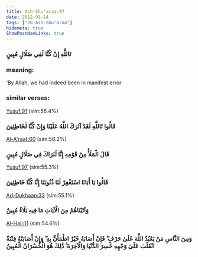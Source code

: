 ```yaml
---
title: Ash-Shu'araa:97
date: 2012-01-14
tags: ["26.Ash-Shu'araa"]
hidemeta: true 
ShowPostNavLinks: true 
---
```

### تَاللَّهِ إِنْ كُنَّا لَفِي ضَلَالٍ مُبِينٍ
### meaning: 
‘By Allah, we had indeed been in manifest error
### similar verses: 

[Yusuf:91](/12/91) (sim:56.4%)

### قَالُوا تَاللَّهِ لَقَدْ آثَرَكَ اللَّهُ عَلَيْنَا وَإِنْ كُنَّا لَخَاطِئِينَ

[Al-A'raaf:60](/7/60) (sim:56.2%)

### قَالَ الْمَلَأُ مِنْ قَوْمِهِ إِنَّا لَنَرَاكَ فِي ضَلَالٍ مُبِينٍ

[Yusuf:97](/12/97) (sim:55.3%)

### قَالُوا يَا أَبَانَا اسْتَغْفِرْ لَنَا ذُنُوبَنَا إِنَّا كُنَّا خَاطِئِينَ

[Ad-Dukhaan:33](/44/33) (sim:55.1%)

### وَآتَيْنَاهُمْ مِنَ الْآيَاتِ مَا فِيهِ بَلَاءٌ مُبِينٌ

[Al-Hajj:11](/22/11) (sim:54.6%)

### وَمِنَ النَّاسِ مَنْ يَعْبُدُ اللَّهَ عَلَىٰ حَرْفٍ ۖ فَإِنْ أَصَابَهُ خَيْرٌ اطْمَأَنَّ بِهِ ۖ وَإِنْ أَصَابَتْهُ فِتْنَةٌ انْقَلَبَ عَلَىٰ وَجْهِهِ خَسِرَ الدُّنْيَا وَالْآخِرَةَ ۚ ذَٰلِكَ هُوَ الْخُسْرَانُ الْمُبِينُ
